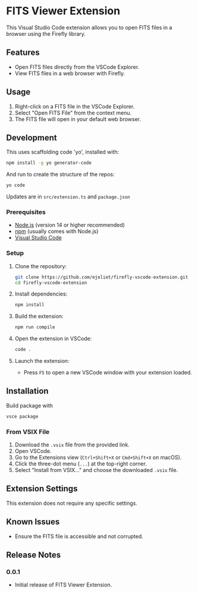 # FITS Viewer Extension

This Visual Studio Code extension allows you to open FITS files in a browser using the Firefly library.

## Features

- Open FITS files directly from the VSCode Explorer.
- View FITS files in a web browser with Firefly.

## Usage

1. Right-click on a FITS file in the VSCode Explorer.
2. Select "Open FITS File" from the context menu.
3. The FITS file will open in your default web browser.

## Development

This uses scaffolding code 'yo', installed with:

```bash
npm install -g yo generator-code
```

And run to create the structure of the repos:
```bash
yo code
```

Updates are in `src/extension.ts` and `package.json`

### Prerequisites

- [Node.js](https://nodejs.org/) (version 14 or higher recommended)
- [npm](https://www.npmjs.com/) (usually comes with Node.js)
- [Visual Studio Code](https://code.visualstudio.com/)

### Setup

1. Clone the repository:
    ```bash
    git clone https://github.com/ejoliet/firefly-vscode-extension.git
    cd firefly-vscode-extension
    ```

2. Install dependencies:
    ```bash
    npm install
    ```

3. Build the extension:
    ```bash
    npm run compile
    ```

4. Open the extension in VSCode:
    ```bash
    code .
    ```

5. Launch the extension:
    - Press `F5` to open a new VSCode window with your extension loaded.

## Installation

Build package with

```bash
vsce package
```

### From VSIX File

1. Download the `.vsix` file from the provided link.
2. Open VSCode.
3. Go to the Extensions view (`Ctrl+Shift+X` or `Cmd+Shift+X` on macOS).
4. Click the three-dot menu (`...`) at the top-right corner.
5. Select "Install from VSIX..." and choose the downloaded `.vsix` file.

## Extension Settings

This extension does not require any specific settings.

## Known Issues

- Ensure the FITS file is accessible and not corrupted.

## Release Notes

### 0.0.1

- Initial release of FITS Viewer Extension.

